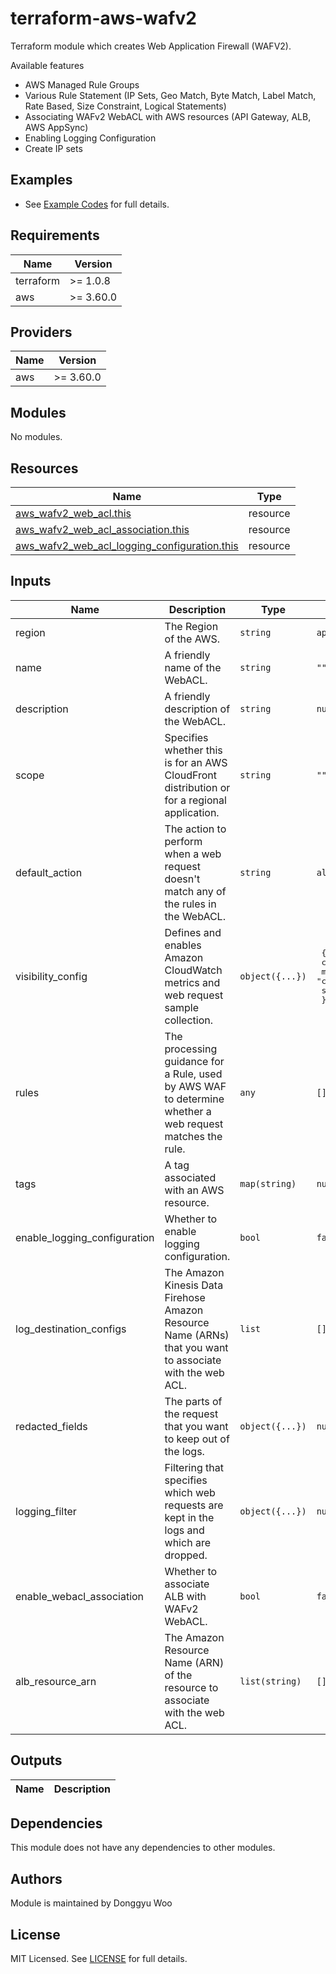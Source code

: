 # terraform-aws-wafv2

Terraform module which creates Web Application Firewall (WAFV2).

Available features

- AWS Managed Rule Groups
- Various Rule Statement (IP Sets, Geo Match, Byte Match, Label Match, Rate Based, Size Constraint, Logical Statements)
- Associating WAFv2 WebACL with AWS resources (API Gateway, ALB, AWS AppSync)
- Enabling Logging Configuration
- Create IP sets

## Examples

* See [Example Codes](https://github.com/woodonggyu/terraform-aws-wafv2/tree/main/examples) for full details.

## Requirements

| Name | Version |
|------|---------|
| terraform | \>= 1.0.8 |
| aws | \>= 3.60.0 |

## Providers

| Name | Version |
|------|---------|
| aws | \>= 3.60.0 |

## Modules

No modules.

## Resources

| Name | Type |
|------|------|
| [aws_wafv2_web_acl.this](https://registry.terraform.io/providers/hashicorp/aws/latest/docs/resources/wafv2_web_acl) | resource |
| [aws_wafv2_web_acl_association.this](https://registry.terraform.io/providers/hashicorp/aws/latest/docs/resources/wafv2_web_acl_association) | resource |
| [aws_wafv2_web_acl_logging_configuration.this](https://registry.terraform.io/providers/hashicorp/aws/latest/docs/resources/wafv2_web_acl_logging_configuration) | resource |

## Inputs

| Name | Description | Type | Default | Required |
|------|-------------|------|---------|:--------:|
| region | The Region of the AWS. | `string` | `ap-northeast-2` | no |
| name | A friendly name of the WebACL. | `string` | `""` | yes |
| description | A friendly description of the WebACL. | `string` | `null` | no |
| scope | Specifies whether this is for an AWS CloudFront distribution or for a regional application. | `string` | `""` | yes |
| default_action | The action to perform when a web request doesn't match any of the rules in the WebACL. | `string` | `allow` | no
| visibility_config | Defines and enables Amazon CloudWatch metrics and web request sample collection. | `object({...})` | <pre> { <br>   cloudwatch_metrics_enabled = false <br>   metric_name = "cloudwatch_wafv2_metrics" <br>   sampled_requests_enabled = false <br> } </pre> | no |  
| rules | The processing guidance for a Rule, used by AWS WAF to determine whether a web request matches the rule. | `any` | `[]` | yes 
| tags | A tag associated with an AWS resource. | `map(string)` | `null` | no |
| enable_logging_configuration | Whether to enable logging configuration. | `bool` | `false` | no |
| log_destination_configs | The Amazon Kinesis Data Firehose Amazon Resource Name (ARNs) that you want to associate with the web ACL. | `list` | `[]` | no |
| redacted_fields | The parts of the request that you want to keep out of the logs. | `object({...})` | `null` | no
| logging_filter | Filtering that specifies which web requests are kept in the logs and which are dropped. | `object({...})` | `null` | no | 
| enable_webacl_association | Whether to associate ALB with WAFv2 WebACL. | `bool` | `false` | no |
| alb_resource_arn | The Amazon Resource Name (ARN) of the resource to associate with the web ACL. | `list(string)` | `[]` | no |

## Outputs

| Name | Description |
|------|-------------|


## Dependencies

This module does not have any dependencies to other modules.

## Authors

Module is maintained by Donggyu Woo

## License

MIT Licensed. See [LICENSE](https://github.com/woodonggyu/terraform-aws-wafv2/blob/main/LICENSE) for full details.
